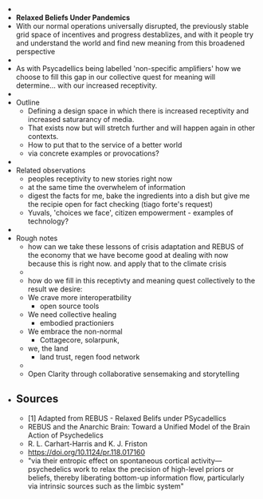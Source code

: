 - 
- **Relaxed Beliefs Under Pandemics**
- With our normal operations universally disrupted, the previously stable grid space of incentives and progress destablizes, and with it people try and understand the world and find new meaning from this broadened perspective
- 
- As with Psycadellics being labelled 'non-specific amplifiers' how we choose to fill this gap in our collective quest for meaning will determine... with our increased receptivity.
- 
- Outline
    - Defining a design space in which there is increased receptivity and increased saturarancy of media.
    - That exists now but will stretch further and will happen again in other contexts.
    - How to put that to the service of a better world
    - via concrete examples or provocations?
- 
- Related observations
    - peoples receptivity to new stories right now 
    - at the same time the overwhelem of information
    - digest the facts for me, bake the ingredients into a dish but give me the recipie open for fact checking (tiago forte's request)
    - Yuvals, 'choices we face', citizen empowerment - examples of technology?
- 
- Rough notes
    - how can we take these lessons of crisis adaptation and REBUS of the economy that we have become good at dealing with now because this is right now. and apply that to the climate crisis
    - 
    - how do we fill in this receptivty and meaning quest collectively to the result we desire:
    - We crave more interoperatbility
        - open source tools
    - We need collective healing
        - embodied practioniers 
    - We embrace the non-normal
        - Cottagecore, solarpunk, 
    - we, the land
        - land trust, regen food network
    - 
    - Open Clarity through collaborative sensemaking and storytelling
- Sources
    - 
    - [1] Adapted from REBUS - Relaxed Belifs under PSycadellics
    - REBUS and the Anarchic Brain: Toward a Unified Model of the Brain Action of Psychedelics
    - R. L. Carhart-Harris and K. J. Friston
    - https://doi.org/10.1124/pr.118.017160
    - "via their entropic effect on spontaneous cortical activity—psychedelics work to relax the precision of high-level priors or beliefs, thereby liberating bottom-up information flow, particularly via intrinsic sources such as the limbic system"
